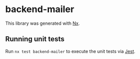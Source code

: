# backend-mailer

This library was generated with [Nx](https://nx.dev).

## Running unit tests

Run `nx test backend-mailer` to execute the unit tests via [Jest](https://jestjs.io).
